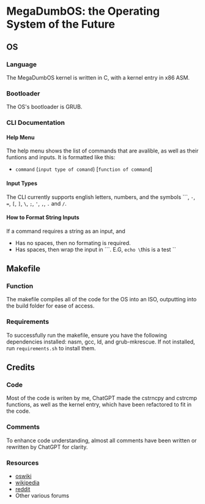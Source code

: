 # MegaDumbOS: the Operating System of the Future

## OS

### Language
The MegaDumbOS kernel is written in C, with a kernel entry in x86 ASM.

### Bootloader
The OS's bootloader is GRUB.

### CLI Documentation

#### Help Menu
The help menu shows the list of commands that are avalible, as well as their funtions and inputs. It is formatted like this:
* `command` (`input type of comand`) [`function of command`]

#### Input Types
The CLI currently supports english letters, numbers, and the symbols ```, `-`, `=`, `[`, `]`, `\`, `;`, `'`, `,`, `.` and `/`.

#### How to Format String Inputs
If a command requires a string as an input, and
* Has no spaces, then no formating is required.
* Has spaces, then wrap the input in ```. E.G, `echo \`this is a test \`` 

## Makefile

### Function
The makefile compiles all of the code for the OS into an ISO, outputting into the build folder for ease of access.

### Requirements
To successfully run the makefile, ensure you have the following dependencies installed: nasm, gcc, ld, and grub-mkrescue. If not installed, run `requirements.sh` to install them.

## Credits

### Code
Most of the code is writen by me, ChatGPT made the cstrncpy and cstrcmp functions, as well as the kernel entry, which have been refactored to fit in the code.

### Comments
To enhance code understanding, almost all comments have been written or rewritten by ChatGPT for clarity.

### Resources
* [oswiki](https://wiki.osdev.org)
* [wikipedia](https://www.wikipedia.org/)
* [reddit](https://www.reddit.com/)
* Other various forums
